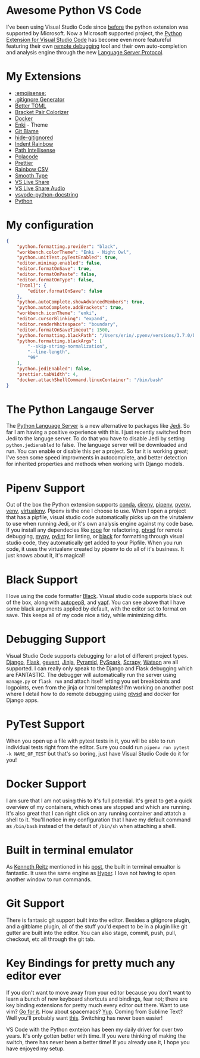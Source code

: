 # Awesome Python VS Code
I've been using Visual Studio Code since [before](https://github.com/DonJayamanne/pythonVSCode) the python extension was supported by Microsoft.  Now a Microsoft supported project, the [Python Extension for Visual Studio Code](https://github.com/Microsoft/vscode-python) has become even more featureful featuring their own [remote debugging](https://github.com/Microsoft/ptvsd) tool and their own auto-completion and analysis engine through the new [Language Server Protocol](https://microsoft.github.io/language-server-protocol/).

# My Extensions 
* [:emojisense:](https://marketplace.visualstudio.com/items?itemName=bierner.emojisense)
* [.gitignore Generator](https://marketplace.visualstudio.com/items?itemName=piotrpalarz.vscode-gitignore-generator)
* [Better TOML](https://marketplace.visualstudio.com/items?itemName=bungcip.better-toml)
* [Bracket Pair Colorizer](https://marketplace.visualstudio.com/items?itemName=CoenraadS.bracket-pair-colorizer)
* [Docker](https://marketplace.visualstudio.com/items?itemName=PeterJausovec.vscode-docker)
* [Enki](https://marketplace.visualstudio.com/items?itemName=enkia.enki-vscode-theme) - Theme
* [Git Blame](https://marketplace.visualstudio.com/items?itemName=waderyan.gitblame)
* [hide-gitignored](https://marketplace.visualstudio.com/items?itemName=npxms.hide-gitignored)
* [Indent Rainbow](https://marketplace.visualstudio.com/items?itemName=oderwat.indent-rainbow)
* [Path Intellisense](https://marketplace.visualstudio.com/items?itemName=christian-kohler.path-intellisense)
* [Polacode](https://marketplace.visualstudio.com/items?itemName=pnp.polacode)
* [Prettier](https://marketplace.visualstudio.com/items?itemName=esbenp.prettier-vscode)
* [Rainbow CSV](https://marketplace.visualstudio.com/items?itemName=mechatroner.rainbow-csv)
* [Smooth Type](https://marketplace.visualstudio.com/items?itemName=spikespaz.vscode-smoothtype)
* [VS Live Share](https://marketplace.visualstudio.com/items?itemName=MS-vsliveshare.vsliveshare)
* [VS Live Share Audio](https://marketplace.visualstudio.com/items?itemName=MS-vsliveshare.vsliveshare-audio)
* [vsvode-python-docstring](https://marketplace.visualstudio.com/items?itemName=azaugg.vscode-python-docstring)
* [Python](https://marketplace.visualstudio.com/items?itemName=ms-python.python)

# My configuration
```json
{
    "python.formatting.provider": "black",
    "workbench.colorTheme": "Enki - Night Owl",
    "python.unitTest.pyTestEnabled": true,
    "editor.minimap.enabled": false,
    "editor.formatOnSave": true,
    "editor.formatOnPaste": false,
    "editor.formatOnType": false,
    "[html]": {
        "editor.formatOnSave": false
    },
    "python.autoComplete.showAdvancedMembers": true,
    "python.autoComplete.addBrackets": true,
    "workbench.iconTheme": "enki",
    "editor.cursorBlinking": "expand",
    "editor.renderWhitespace": "boundary",
    "editor.formatOnSaveTimeout": 1500,
    "python.formatting.blackPath": "/Users/erin/.pyenv/versions/3.7.0/bin/black",
    "python.formatting.blackArgs": [
        "--skip-string-normalization",
        "--line-length",
        "99"
    ],
    "python.jediEnabled": false,
    "prettier.tabWidth": 4,
    "docker.attachShellCommand.linuxContainer": "/bin/bash"
}
```

# The Python Langauge Server
The [Python Language Server](https://github.com/Microsoft/python-language-server) is a new alternative to packages like [Jedi](https://github.com/davidhalter/jedi). So far I am having a positive experience with this.  I just recently switched from Jedi to the languge server.  To do that you have to disable Jedi by setting `python.jedienabled` to false.  The language server will be downloaded and run.  You can enable or disable this per a project.  So far it is working great; I've seen some speed improvments in autocomplete, and better detection for inherited properties and methods when working with Django models.

# Pipenv Support
 Out of the box the Python extension supports [conda](https://conda.io/),
  [direnv](https://direnv.net/),
  [pipenv](https://pypi.org/project/pipenv/),
  [pyenv](https://github.com/pyenv/pyenv),
  [venv](https://docs.python.org/3/library/venv.html#module-venv),
  [virtualenv](https://pypi.org/project/virtualenv/).  Pipenv is the one I choose to use.  When I open a project that has a pipfile, visual studio code automatically picks up on the virutalenv to use when running Jedi, or it's own analysis engine against my code base.  If you install any dependecies like [rope](https://github.com/python-rope/rope) for refactoring, [ptvsd](https://github.com/Microsoft/ptvsd/) for remote debugging, [mypy](https://github.com/python/mypy), [pylint](https://github.com/PyCQA/pylint) for linting, or [black](https://github.com/ambv/black) for formatting through visual studio code, they automatically get added to your Pipfile.  When you run code, it uses the virtualenv created by pipenv to do all of it's business.  It just knows about it, it's magical! 
 
# Black Support
I love using the code formatter [Black](https://github.com/ambv/black).  Visual studio code supports black out of the box, along with [autopep8](https://github.com/hhatto/autopep8), and [yapf](https://github.com/google/yapf).  You can see above that I have some black arguments applied by default, with the editor set to format on save.  This keeps all of my code nice a tidy, while minimizing diffs.
 
# Debugging Support
Visual Studio Code supports debugging for a lot of different project types.
  [Django](https://pypi.org/project/Django/),
  [Flask](https://pypi.org/project/Flask/),
  [gevent](https://pypi.org/project/gevent/),
  [Jinja](https://pypi.org/project/Jinja/),
  [Pyramid](https://pypi.org/project/pyramid/),
  [PySpark](https://pypi.org/project/pyspark/),
  [Scrapy](https://pypi.org/project/Scrapy/),
  [Watson](https://pypi.org/project/Watson/)
  are all supported.  I can really only speak to the Django and Flask debugging which are FANTASTIC.  The debugger will automatically run the server using `manage.py` or `flask run` and attach itself letting you set breakboints and logpoints, even from the jinja or html templates!  I'm working on another post where I detail how to do remote debugging using [ptvsd](https://github.com/Microsoft/ptvsd/) and docker for Django apps.
  
# PyTest Support
When you open up a file with pytest tests in it, you will be able to run individual tests right from the editor.  Sure you could run `pipenv run pytest -k NAME_OF_TEST` but that's so boring, just have Visual Studio Code do it for you!
  
# Docker Support
I am sure that I am not using this to it's full potential.  It's great to get a quick overview of my containers, which ones are stopped and which are running. It's also great that I can right click on any running container and attatch a shell to it.  You'll notice in my configuration that I have my default command as `/bin/bash` instead of the default of `/bin/sh` when attaching a shell. 
  
 # Built in terminal emulator
As [Kenneth Reitz](https://github.com/kennethreitz) mentioned in his [post](https://www.kennethreitz.org/essays/why-you-should-use-vs-code-if-youre-a-python-developer), the built in terminal emualtor is fantastic.  It uses the same engine as [Hyper](https://hyper.is/). I love not having to open another window to run commands.
  
# Git Support
There is fantasic git support built into the editor.  Besides a gitignore plugin, and a gitblame plugin, all of the stuff you'd expect to be in a plugin like git gutter are built into the editor.  You can also stage, commit, push, pull, checkout, etc all through the git tab.

# Key Bindings for pretty much any editor ever
If you don't want to move away from your editor because you don't want to learn a bunch of new keyboard shortcuts and bindings, fear not; there are key binding extensions for pretty much every editor out there.  Want to use vim?  [Go for it](https://marketplace.visualstudio.com/items?itemName=vscodevim.vim).  How about spacemacs? [Yup](https://github.com/VSpaceCode/VSpaceCode).  Coming from Sublime Text?  Well you'll probably want [this](https://marketplace.visualstudio.com/items?itemName=ms-vscode.sublime-keybindings).  Switching has never been easier!

VS Code with the Python exnteion has been my daily driver for over two years.  It's only gotten better with time.  If you were thinking of making the switch, there has never been a better time!  If you already use it, I hope you have enjoyed my setup.  
